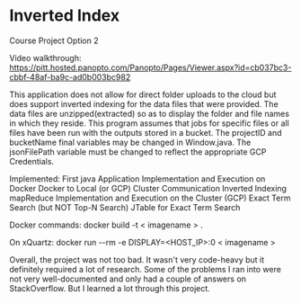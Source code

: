 # Inverted Index
Course Project Option 2

Video walkthrough: 
  https://pitt.hosted.panopto.com/Panopto/Pages/Viewer.aspx?id=cb037bc3-cbbf-48af-ba9c-ad0b003bc982

This application does not allow for direct folder uploads to the cloud but does support inverted indexing for the data files that were provided. The data files are unzipped(extracted) so as to display the folder and file names in which they reside. This program assumes that jobs for specific files or all files have been run with the outputs stored in a bucket. The projectID and bucketName final variables may be changed in Window.java. The jsonFilePath variable  must be changed to reflect the appropriate GCP Credentials. 

Implemented: 
First java Application Implementation and Execution on Docker
Docker to Local (or GCP) Cluster Communication
Inverted Indexing mapReduce Implementation and Execution on the Cluster (GCP)
Exact Term Search (but NOT Top-N Search)
JTable for Exact Term Search

Docker commands: 
docker build -t < imagename > .

On xQuartz: 
docker run --rm -e DISPLAY=<HOST_IP>:0 < imagename >

Overall, the project was not too bad. It wasn't very code-heavy but it definitely required a lot of research. Some of the problems I ran into were not very well-documented and only had a couple of answers on StackOverflow. But I learned a lot through this project. 
